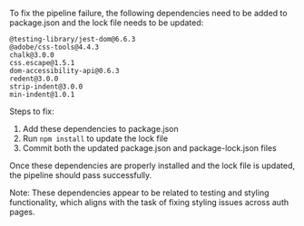 To fix the pipeline failure, the following dependencies need to be added to package.json and the lock file needs to be updated:

```
@testing-library/jest-dom@6.6.3
@adobe/css-tools@4.4.3
chalk@3.0.0
css.escape@1.5.1
dom-accessibility-api@0.6.3
redent@3.0.0
strip-indent@3.0.0
min-indent@1.0.1
```

Steps to fix:
1. Add these dependencies to package.json
2. Run `npm install` to update the lock file
3. Commit both the updated package.json and package-lock.json files

Once these dependencies are properly installed and the lock file is updated, the pipeline should pass successfully.

Note: These dependencies appear to be related to testing and styling functionality, which aligns with the task of fixing styling issues across auth pages.